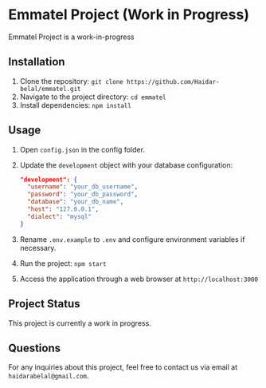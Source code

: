 # Emmatel Project (Work in Progress)

Emmatel Project is a work-in-progress

## Installation

1. Clone the repository: `git clone https://github.com/Haidar-belal/emmatel.git`
2. Navigate to the project directory: `cd emmatel`
3. Install dependencies: `npm install`

## Usage

1. Open `config.json` in the config folder.
2. Update the `development` object with your database configuration:
   
   ```json
   "development": {
     "username": "your_db_username",
     "password": "your_db_password",
     "database": "your_db_name",
     "host": "127.0.0.1",
     "dialect": "mysql"
   }
3. Rename `.env.example` to `.env` and configure environment variables if necessary.
4. Run the project: `npm start`
5. Access the application through a web browser at `http://localhost:3000`

## Project Status

This project is currently a work in progress.

## Questions

For any inquiries about this project, feel free to contact us via email at `haidarabelal@gmail.com`.
